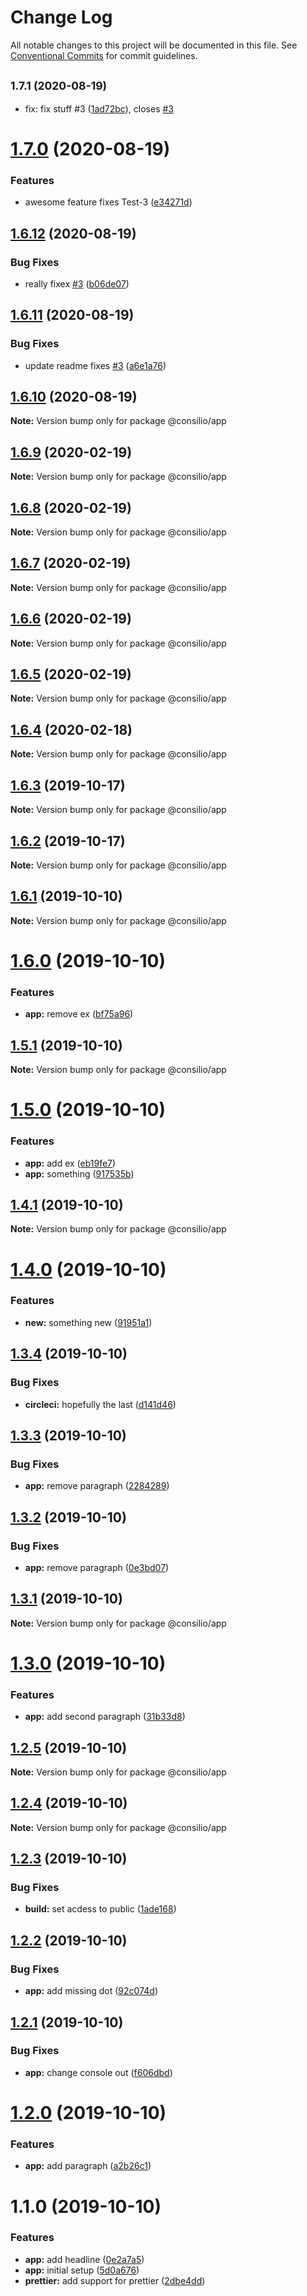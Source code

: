 # Change Log

All notable changes to this project will be documented in this file.
See [Conventional Commits](https://conventionalcommits.org) for commit guidelines.

## <small>1.7.1 (2020-08-19)</small>

- fix: fix stuff #3 ([1ad72bc](https://github.com/cschroeter/consilio/commit/1ad72bc)), closes [#3](https://github.com/cschroeter/consilio/issues/3)

# [1.7.0](https://github.com/cschroeter/consilio/compare/@consilio/app@1.6.12...@consilio/app@1.7.0) (2020-08-19)

### Features

- awesome feature fixes Test-3 ([e34271d](https://github.com/cschroeter/consilio/commit/e34271dbc00369a214429f5614153e74f59c10ae))

## [1.6.12](https://github.com/cschroeter/consilio/compare/@consilio/app@1.6.11...@consilio/app@1.6.12) (2020-08-19)

### Bug Fixes

- really fixex [#3](https://github.com/cschroeter/consilio/issues/3) ([b06de07](https://github.com/cschroeter/consilio/commit/b06de0798a2022594df9b674a1334541b08f6065))

## [1.6.11](https://github.com/cschroeter/consilio/compare/@consilio/app@1.6.10...@consilio/app@1.6.11) (2020-08-19)

### Bug Fixes

- update readme fixes [#3](https://github.com/cschroeter/consilio/issues/3) ([a6e1a76](https://github.com/cschroeter/consilio/commit/a6e1a76e1d47d35ad73462fe56a0f0f35631f6e5))

## [1.6.10](https://github.com/cschroeter/consilio/compare/@consilio/app@1.6.9...@consilio/app@1.6.10) (2020-08-19)

**Note:** Version bump only for package @consilio/app

## [1.6.9](https://github.com/cschroeter/consilio/compare/@consilio/app@1.6.8...@consilio/app@1.6.9) (2020-02-19)

**Note:** Version bump only for package @consilio/app

## [1.6.8](https://github.com/cschroeter/consilio/compare/@consilio/app@1.6.7...@consilio/app@1.6.8) (2020-02-19)

**Note:** Version bump only for package @consilio/app

## [1.6.7](https://github.com/cschroeter/consilio/compare/@consilio/app@1.6.6...@consilio/app@1.6.7) (2020-02-19)

**Note:** Version bump only for package @consilio/app

## [1.6.6](https://github.com/cschroeter/consilio/compare/@consilio/app@1.6.5...@consilio/app@1.6.6) (2020-02-19)

**Note:** Version bump only for package @consilio/app

## [1.6.5](https://github.com/cschroeter/consilio/compare/@consilio/app@1.6.4...@consilio/app@1.6.5) (2020-02-19)

**Note:** Version bump only for package @consilio/app

## [1.6.4](https://github.com/cschroeter/consilio/compare/@consilio/app@1.6.3...@consilio/app@1.6.4) (2020-02-18)

**Note:** Version bump only for package @consilio/app

## [1.6.3](https://github.com/cschroeter/consilio/compare/@consilio/app@1.6.2...@consilio/app@1.6.3) (2019-10-17)

**Note:** Version bump only for package @consilio/app

## [1.6.2](https://github.com/cschroeter/consilio/compare/@consilio/app@1.6.1...@consilio/app@1.6.2) (2019-10-17)

**Note:** Version bump only for package @consilio/app

## [1.6.1](https://github.com/cschroeter/consilio/compare/@consilio/app@1.6.0...@consilio/app@1.6.1) (2019-10-10)

**Note:** Version bump only for package @consilio/app

# [1.6.0](https://github.com/cschroeter/consilio/compare/@consilio/app@1.5.1...@consilio/app@1.6.0) (2019-10-10)

### Features

- **app:** remove ex ([bf75a96](https://github.com/cschroeter/consilio/commit/bf75a961bf65307a78dca05ae4d3a2eaf5eead8c))

## [1.5.1](https://github.com/cschroeter/consilio/compare/@consilio/app@1.5.0...@consilio/app@1.5.1) (2019-10-10)

**Note:** Version bump only for package @consilio/app

# [1.5.0](https://github.com/cschroeter/consilio/compare/@consilio/app@1.4.1...@consilio/app@1.5.0) (2019-10-10)

### Features

- **app:** add ex ([eb19fe7](https://github.com/cschroeter/consilio/commit/eb19fe7521fce812cf924bd02b361e78f384ac52))
- **app:** something ([917535b](https://github.com/cschroeter/consilio/commit/917535bd28da707f74067e0a0fef893c44a88e3c))

## [1.4.1](https://github.com/cschroeter/consilio/compare/@consilio/app@1.4.0...@consilio/app@1.4.1) (2019-10-10)

**Note:** Version bump only for package @consilio/app

# [1.4.0](https://github.com/cschroeter/consilio/compare/@consilio/app@1.3.4...@consilio/app@1.4.0) (2019-10-10)

### Features

- **new:** something new ([91951a1](https://github.com/cschroeter/consilio/commit/91951a103507f2b3c0b40cbc057bcfa74e4bb24d))

## [1.3.4](https://github.com/cschroeter/consilio/compare/@consilio/app@1.3.3...@consilio/app@1.3.4) (2019-10-10)

### Bug Fixes

- **circleci:** hopefully the last ([d141d46](https://github.com/cschroeter/consilio/commit/d141d46e2bad03cacbda6235550ca686449c556d))

## [1.3.3](https://github.com/cschroeter/consilio/compare/@consilio/app@1.3.2...@consilio/app@1.3.3) (2019-10-10)

### Bug Fixes

- **app:** remove paragraph ([2284289](https://github.com/cschroeter/consilio/commit/2284289bd2e2553a77b0fd47d92f6479de2c715c))

## [1.3.2](https://github.com/cschroeter/consilio/compare/@consilio/app@1.3.1...@consilio/app@1.3.2) (2019-10-10)

### Bug Fixes

- **app:** remove paragraph ([0e3bd07](https://github.com/cschroeter/consilio/commit/0e3bd07cc9f5c0fc0f4174b46bf9f123b45186ba))

## [1.3.1](https://github.com/cschroeter/consilio/compare/@consilio/app@1.3.0...@consilio/app@1.3.1) (2019-10-10)

**Note:** Version bump only for package @consilio/app

# [1.3.0](https://github.com/cschroeter/consilio/compare/@consilio/app@1.2.5...@consilio/app@1.3.0) (2019-10-10)

### Features

- **app:** add second paragraph ([31b33d8](https://github.com/cschroeter/consilio/commit/31b33d85dcae5d394021a4562d2f8f1ef583ea02))

## [1.2.5](https://github.com/cschroeter/consilio/compare/@consilio/app@1.2.4...@consilio/app@1.2.5) (2019-10-10)

**Note:** Version bump only for package @consilio/app

## [1.2.4](https://github.com/cschroeter/consilio/compare/@consilio/app@1.2.3...@consilio/app@1.2.4) (2019-10-10)

**Note:** Version bump only for package @consilio/app

## [1.2.3](https://github.com/cschroeter/consilio/compare/@consilio/app@1.2.2...@consilio/app@1.2.3) (2019-10-10)

### Bug Fixes

- **build:** set acdess to public ([1ade168](https://github.com/cschroeter/consilio/commit/1ade168372dfb373ddbe5fb8336b658a80c31552))

## [1.2.2](https://github.com/cschroeter/consilio/compare/@consilio/app@1.2.1...@consilio/app@1.2.2) (2019-10-10)

### Bug Fixes

- **app:** add missing dot ([92c074d](https://github.com/cschroeter/consilio/commit/92c074d256d71fb4df2d1be65d7a8053235b4de0))

## [1.2.1](https://github.com/cschroeter/consilio/compare/@consilio/app@1.2.0...@consilio/app@1.2.1) (2019-10-10)

### Bug Fixes

- **app:** change console out ([f606dbd](https://github.com/cschroeter/consilio/commit/f606dbd7ef977014be8510c9887dab01411c9832))

# [1.2.0](https://github.com/cschroeter/consilio/compare/@consilio/app@1.1.0...@consilio/app@1.2.0) (2019-10-10)

### Features

- **app:** add paragraph ([a2b26c1](https://github.com/cschroeter/consilio/commit/a2b26c1509b7a4b224e451f03dede88472c73d69))

# 1.1.0 (2019-10-10)

### Features

- **app:** add headline ([0e2a7a5](https://github.com/cschroeter/consilio/commit/0e2a7a51dbb6a2ef2582de503501522ce45e5b71))
- **app:** initial setup ([5d0a676](https://github.com/cschroeter/consilio/commit/5d0a6762f4f94b88b545665f8a8b48a8d760d16c))
- **prettier:** add support for prettier ([2dbe4dd](https://github.com/cschroeter/consilio/commit/2dbe4ddee39a0795e8216588d3b378c0bf282ea6))
